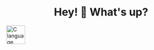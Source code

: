 <h1 align="center">Hey! 👋 What's up?</h1>

<p align='left'>
<img src="https://img.icons8.com/?size=100&id=81250&format=png&color=000000" alt="C language" height="50" width="50" />
</p>
